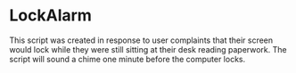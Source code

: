 # LockAlarm
This script was created in response to user complaints that their screen would lock while they were still sitting at their desk reading paperwork. The script will sound a chime one minute before the computer locks. 
